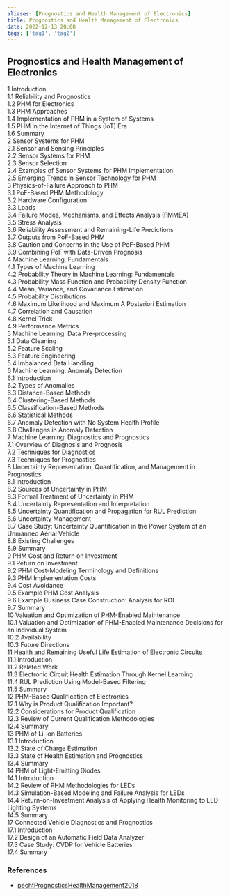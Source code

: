 ```yaml
---
aliases: [Prognostics and Health Management of Electronics]
title: Prognostics and Health Management of Electronics
date: 2022-12-13 20:08
tags: ['tag1', 'tag2']
---
```


## Prognostics and Health Management of Electronics

1 Introduction  
1.1 Reliability and Prognostics  
1.2 PHM for Electronics  
1.3 PHM Approaches  
1.4 Implementation of PHM in a System of Systems  
1.5 PHM in the Internet of Things (IoT) Era  
1.6 Summary  
2 Sensor Systems for PHM  
2.1 Sensor and Sensing Principles  
2.2 Sensor Systems for PHM  
2.3 Sensor Selection  
2.4 Examples of Sensor Systems for PHM Implementation  
2.5 Emerging Trends in Sensor Technology for PHM  
3 Physics-of-Failure Approach to PHM  
3.1 PoF-Based PHM Methodology  
3.2 Hardware Configuration  
3.3 Loads  
3.4 Failure Modes, Mechanisms, and Effects Analysis (FMMEA)  
3.5 Stress Analysis  
3.6 Reliability Assessment and Remaining-Life Predictions  
3.7 Outputs from PoF-Based PHM  
3.8 Caution and Concerns in the Use of PoF-Based PHM  
3.9 Combining PoF with Data-Driven Prognosis  
4 Machine Learning: Fundamentals  
4.1 Types of Machine Learning  
4.2 Probability Theory in Machine Learning: Fundamentals  
4.3 Probability Mass Function and Probability Density Function  
4.4 Mean, Variance, and Covariance Estimation  
4.5 Probability Distributions  
4.6 Maximum Likelihood and Maximum A Posteriori Estimation  
4.7 Correlation and Causation  
4.8 Kernel Trick  
4.9 Performance Metrics  
5 Machine Learning: Data Pre-processing  
5.1 Data Cleaning  
5.2 Feature Scaling  
5.3 Feature Engineering  
5.4 Imbalanced Data Handling  
6 Machine Learning: Anomaly Detection  
6.1 Introduction  
6.2 Types of Anomalies  
6.3 Distance-Based Methods  
6.4 Clustering-Based Methods  
6.5 Classification-Based Methods  
6.6 Statistical Methods  
6.7 Anomaly Detection with No System Health Profile  
6.8 Challenges in Anomaly Detection  
7 Machine Learning: Diagnostics and Prognostics  
7.1 Overview of Diagnosis and Prognosis  
7.2 Techniques for Diagnostics  
7.3 Techniques for Prognostics  
8 Uncertainty Representation, Quantification, and Management in Prognostics  
8.1 Introduction  
8.2 Sources of Uncertainty in PHM  
8.3 Formal Treatment of Uncertainty in PHM  
8.4 Uncertainty Representation and Interpretation  
8.5 Uncertainty Quantification and Propagation for RUL Prediction  
8.6 Uncertainty Management  
8.7 Case Study: Uncertainty Quantification in the Power System of an Unmanned Aerial Vehicle  
8.8 Existing Challenges  
8.9 Summary  
9 PHM Cost and Return on Investment  
9.1 Return on Investment  
9.2 PHM Cost-Modeling Terminology and Definitions  
9.3 PHM Implementation Costs  
9.4 Cost Avoidance  
9.5 Example PHM Cost Analysis  
9.6 Example Business Case Construction: Analysis for ROI  
9.7 Summary  
10 Valuation and Optimization of PHM-Enabled Maintenance  
10.1 Valuation and Optimization of PHM-Enabled Maintenance Decisions for an Individual System  
10.2 Availability  
10.3 Future Directions  
11 Health and Remaining Useful Life Estimation of Electronic Circuits  
11.1 Introduction  
11.2 Related Work  
11.3 Electronic Circuit Health Estimation Through Kernel Learning  
11.4 RUL Prediction Using Model-Based Filtering  
11.5 Summary  
12 PHM-Based Qualification of Electronics  
12.1 Why is Product Qualification Important?  
12.2 Considerations for Product Qualification  
12.3 Review of Current Qualification Methodologies  
12.4 Summary  
13 PHM of Li-ion Batteries  
13.1 Introduction  
13.2 State of Charge Estimation  
13.3 State of Health Estimation and Prognostics  
13.4 Summary  
14 PHM of Light-Emitting Diodes  
14.1 Introduction  
14.2 Review of PHM Methodologies for LEDs  
14.3 Simulation-Based Modeling and Failure Analysis for LEDs  
14.4 Return-on-Investment Analysis of Applying Health Monitoring to LED Lighting Systems  
14.5 Summary  
17 Connected Vehicle Diagnostics and Prognostics  
17.1 Introduction  
17.2 Design of an Automatic Field Data Analyzer  
17.3 Case Study: CVDP for Vehicle Batteries  
17.4 Summary

### References

- [pechtPrognosticsHealthManagement2018](../zotero/pechtPrognosticsHealthManagement2018.md)
